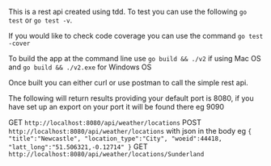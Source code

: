 This is a rest api created using tdd. To test you can use the following `go test` or `go test -v`.

If you would like to check code coverage you can use the command `go test -cover`

To build the app at the command line use `go build && ./v2` if using Mac OS and `go build && ./v2.exe` for Windows OS

Once built you can either curl or use postman to call the simple rest api.

The following will return results providing your default port is 8080, if you have set up an export on your port it will be found there eg 9090

GET `http://localhost:8080/api/weather/locations`
POST `http://localhost:8080/api/weather/locations` with json in the body eg `{
                                                                             	"title":"Newcastle",
                                                                             	"location_type":"City",
                                                                             	"woeid":44418,
                                                                             	"latt_long":"51.506321,-0.12714"
                                                                             }`
GET `http://localhost:8080/api/weather/locations/Sunderland`                                                                          